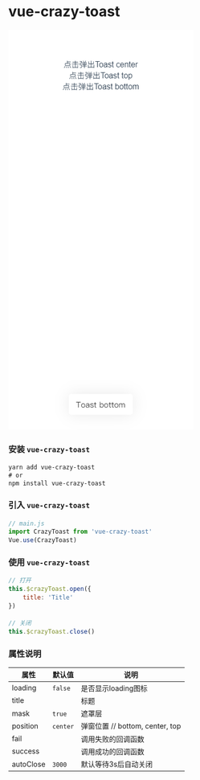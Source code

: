 # vue-crazy-toast

![screenShot](https://github.com/crazy-hope/vue-crazy-toast/blob/master/screenshot/toast-bottom.png)

### 安装 `vue-crazy-toast`
``` shell
yarn add vue-crazy-toast
# or
npm install vue-crazy-toast
```

### 引入 `vue-crazy-toast`
``` javascript
// main.js
import CrazyToast from 'vue-crazy-toast'
Vue.use(CrazyToast)
```

### 使用 `vue-crazy-toast`
``` javascript
// 打开
this.$crazyToast.open({
    title: 'Title'
})

// 关闭
this.$crazyToast.close()
```

### 属性说明
| 属性 | 默认值 | 说明 |
|-|-|-|
| loading | `false` | 是否显示loading图标 |
| title |  | 标题 |
| mask | `true` | 遮罩层 |
| position | `center` | 弹窗位置 // bottom, center, top |
| fail |  | 调用失败的回调函数 |
| success |  | 调用成功的回调函数 |
| autoClose | `3000` | 默认等待3s后自动关闭 |
